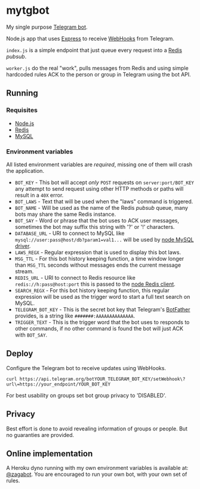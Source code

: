 # mytgbot

My single purpose [Telegram bot](https://core.telegram.org/bots).

Node.js app that uses [Express](http://expressjs.com/) to receive [WebHooks](https://core.telegram.org/bots/api#setwebhook) from Telegram.

`index.js` is a simple endpoint that just queue every request into a [Redis](http://redis.io/) _pubsub_.

`worker.js` do the real "work", pulls messages from Redis and using simple hardcoded rules ACK to the person or group in Telegram using the bot API.

## Running

### Requisites

- [Node.js](http://nodejs.org/)
- [Redis](http://redis.io/)
- [MySQL](https://dev.mysql.com/)

### Environment variables

All listed environment variables are _required_, missing one of them will crash the application.

- `BOT_KEY`          - This bot will accept _only_ `POST` requests on `server:port/BOT_KEY` any attempt to send request using other HTTP methods or paths will result in a `40X` error.
- `BOT_LAWS`         - Text that will be used when the "laws" command is triggered.
- `BOT_NAME`         - Will be used as the name of the Redis _pubsub_ queue, many bots may share the same Redis instance.
- `BOT_SAY`          - Word or phrase that the bot uses to ACK user messages, sometimes the bot may suffix this string with '?' or '!' characters.
- `DATABASE_URL`     - URI to connect to MySQL like `mysql://user:pass@host/db?param1=val1...` will be used by [node MySQL driver](https://www.npmjs.com/package/mysql).
- `LAWS_REGX`        - Regular expression that is used to display this bot laws.
- `MSG_TTL`          - For this bot history keeping function, a time window longer than `MSG_TTL` seconds without messages ends the current message stream.
- `REDIS_URL`        - URI to connect to Redis resource like `redis://h:pass@host:port` this is passed to the [node Redis client](https://www.npmjs.com/package/redis).
- `SEARCH_REGX`      - For this bot history keeping function, this regular expression will be used as the trigger word to start a full text search on MySQL.
- `TELEGRAM_BOT_KEY` - This is the secret bot key that Telegram's [BotFather](http://telegram.me/BotFather) provides, is a string like `#######:AAAAAAAAAAAAAA`.
- `TRIGGER_TEXT`     - This is the trigger word that the bot uses to responds to other commands, if no other command is found the bot will just ACK with `BOT_SAY`.

## Deploy

Configure the Telegram bot to receive updates using WebHooks.

`curl https://api.telegram.org/botYOUR_TELEGRAM_BOT_KEY/setWebhook\?url\=https://your_endpoint/YOUR_BOT_KEY`

For best usability on groups set bot group privacy to 'DISABLED'.

## Privacy

Best effort is done to avoid revealing information of groups or people. But no guaranties are provided.

## Online implementation

A Heroku dyno running with my own environment variables is available at: [@zagabot](http://telegram.me/zagabot). You are encouraged to run your own bot, with your own set of rules.


